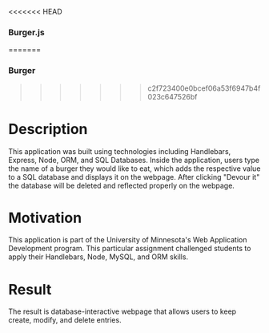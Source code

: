 <<<<<<< HEAD
### Burger.js ###
=======
### Burger ###
>>>>>>> c2f723400e0bcef06a53f6947b4f023c647526bf

# Description #
This application was built using technologies including Handlebars, Express, Node, ORM, and SQL Databases. Inside the application, users type the name of a burger they would like to eat, which adds the respective value to a SQL database and displays it on the webpage. After clicking "Devour it" the database will be deleted and reflected properly on the webpage.

# Motivation #
This application is part of the University of Minnesota's Web Application Development program. This particular assignment challenged students to apply their Handlebars, Node, MySQL, and ORM skills.

# Result #
The result is database-interactive webpage that allows users to keep create, modify, and delete entries.

 
